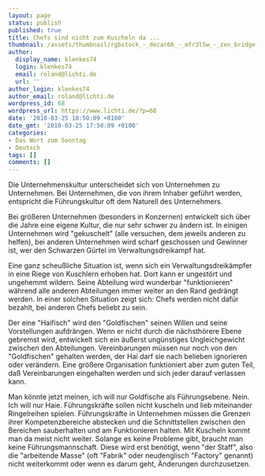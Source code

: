 ```yaml
---
layout: page
status: publish
published: true
title: Chefs sind nicht zum Kuscheln da ...
thumbnail: /assets/thumbnail/rgbstock_-_decar66_-_mfr3l5w_-_zen_bridge-cropped-300x150.jpg
author:
  display_name: klenkes74
  login: klenkes74
  email: roland@lichti.de
  url: ''
author_login: klenkes74
author_email: roland@lichti.de
wordpress_id: 68
wordpress_url: https://www.lichti.de/?p=68
date: '2010-03-25 18:50:09 +0100'
date_gmt: '2010-03-25 17:50:09 +0100'
categories:
- Das Wort zum Sonntag
- Deutsch
tags: []
comments: []
---
```

<p>Die Unternehmenskultur unterscheidet sich von Unternehmen zu Unternehmen. Bei Unternehmen, die von ihrem Inhaber geführt werden, entspricht die Führungskultur oft dem Naturell des Unternehmers.</p>
<p>Bei größeren Unternehmen (besonders in Konzernen) entwickelt sich über die Jahre eine eigene Kultur, die nur sehr schwer zu ändern ist. In einigen Unternehmen wird "gekuschelt" (alle versuchen, dem jeweils anderen zu helfen), bei anderen Unternehmen wird scharf geschossen und Gewinner ist, wer den Schwarzen Gürtel im Verwaltungsdreikampf hat.</p>
<p><!--more--></p>
<p>Eine ganz scheußliche Situation ist, wenn sich ein Verwaltungsdreikämpfer in eine Riege von Kuschlern erhoben hat. Dort kann er ungestört und ungehemmt wildern. Seine Abteilung wird wunderbar "funktionieren" während alle anderen Abteilungen immer weiter an den Rand gedrängt werden. In einer solchen Situation zeigt sich: Chefs werden nicht dafür bezahlt, bei anderen Chefs beliebt zu sein.</p>
<p>Der eine "Haifisch" wird den "Goldfischen" seinen Willen und seine Vorstellungen aufdrängen. Wenn er nicht durch die nächsthörere Ebene gebremst wird, entwickelt sich ein äußerst ungünstiges Ungleichgewicht zwischen den Abteilungen. Vereinbarungen müssen nur noch von den "Goldfischen" gehalten werden, der Hai darf sie nach belieben ignorieren oder verändern. Eine größere Organisation funktioniert aber zum guten Teil, daß Vereinbarungen eingehalten werden und sich jeder darauf verlassen kann.</p>
<p>Man könnte jetzt meinen, ich will nur Goldfische als Führungsebene. Nein. Ich will nur Haie. Führungskräfte sollen nicht kuscheln und lieb miteinander Ringelreihen spielen. Führungskräfte in Unternehmen müssen die Grenzen ihrer Kompetenzbereiche abstecken und die Schnittstellen zwischen den Bereichen sauberhalten und am Funktionieren halten. Mit Kuscheln kommt man da meist nicht weiter. Solange es keine Probleme gibt, braucht man keine Führungsmannschaft. Diese wird erst benötigt, wenn "der Staff", also die "arbeitende Masse" (oft "Fabrik" oder neudenglisch "Factory" genannt) nicht weiterkommt oder wenn es darum geht, Änderungen durchzusetzen.</p>

